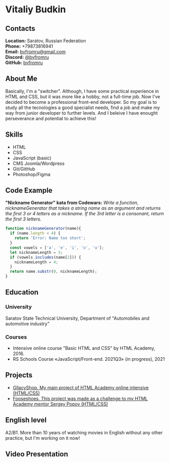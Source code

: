# Vitaliy Budkin

## Contacts
**Location:** Saratov, Russian Federation\
**Phone:** +79873816941\
**Email:** [bvfromru@gmail.com](mailto:bvfromru@gmail.com)\
**Discord:** [@bvfromru](https://discord.com/users/871748461018619955)\
**GitHub:** [bvfromru](https://github.com/bvfromru)

## About Me
Basically, I'm a "switcher". Although, I have some practical experience in HTML and CSS, but it was more like a hobby, not a full-time job. Now I've decided to become a professional front-end developer. So my goal is to study all the tecnologies a good specialist needs, find a job and make my way from junior developer to further levels. And I beleive I have enought perseverance and potential to achieve this!

## Skills
- HTML
- CSS
- JavaScript (basic)
- CMS Joomla/Wordpress
- Git/GitHub
- Photoshop/Figma

## Code Example
**"Nickname Generator" kata from Codewars:** *Write a function, nicknameGenerator that takes a string name as an argument and returns the first 3 or 4 letters as a nickname. If the 3rd letter is a consonant, return the first 3 letters.*

```javascript
function nicknameGenerator(name){
  if (name.length < 4) {
    return 'Error: Name too short';
  }
  const vowels = ['a', 'e', 'i', 'o', 'u'];
  let nicknameLength = 3;
  if (vowels.includes(name[2])) {
    nicknameLength = 4;
  }
  return name.substr(0, nicknameLength);
}
```

## Education
### University
Saratov State Technical University, Department of "Automobiles and automotive industry"
### Courses
- Intensive online course "Basic HTML and CSS" by HTML Academy, 2016.
- RS Schools Course «JavaScript/Front-end. 2021Q3» (in progress), 2021

## Projects
- [GllacyShop. My main project of HTML Academy online intensive (HTML/CSS)](http://bvfromru.github.io/114786-gllacy/)
- [Fooseshoes. This project was made as a challenge to my HTML Academy mentor Sergey Popov (HTML/CSS)](https://bvfromru.github.io/secretshoes/)

## English level
A2/B1. More than 10 years of watching movies in English without any other practice, but I'm working on it now!

## Video Presentation